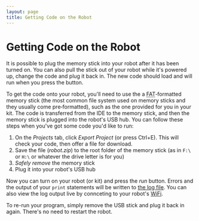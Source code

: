 ```yaml
---
layout: page
title: Getting Code on the Robot
---
```


Getting Code on the Robot
=========================

<div class="info">
It is possible to plug the memory stick into your robot after it has been turned on.
You can also pull the stick out of your robot while it's powered up, change the code and plug it back in.
The new code should load and will run when you press the button.
</div>

To get the code onto your robot, you'll need to use the a <abbr title="File Allocation Table">FAT</abbr>‐formatted memory stick (the most common file system used on memory sticks and they usually come pre‐formatted), such as the one provided for you in your kit.
The code is transferred from the IDE to the memory stick, and then the memory stick is plugged into the robot's USB hub.
You can follow these steps when you've got some code you'd like to run:

1. On the _Projects_ tab, click _Export Project_ (or press Ctrl+E). This will check your code, then offer a file for download.
2. Save the file (_robot.zip_) to the root folder of the memory stick (as in `F:\` or `H:\` or whatever the drive letter is for you)
3. _Safely remove_ the memory stick
4. Plug it into your robot's USB hub

Now you can turn on your robot (or kit) and press the _run_ button. Errors and the output of your `print` statements will be written to [the log file](/docs/troubleshooting/python#ReadingTheLogs). You can also view the log output live by connceting to your robot's [WiFi](/docs/kit/wifi).

<div class="info">
To re-run your program, simply remove the USB stick and plug it back in again. There's no need to restart the robot.
</div>
